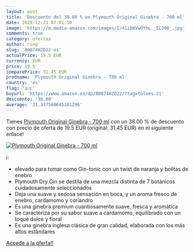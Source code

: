 ```yaml
---
layout: post
title: 'Descuento del 38.00 % en Plymouth Original Ginebra - 700 ml'
date: 2020-12-21 07:01:50
image: 'https://m.media-amazon.com/images/I/41ibKVwOYhL._SL200_.jpg'
comments: true
category: ofertas
author: ring
slug: 'B0074HZD22-es'
actualPrice: 19.5 EUR
currency: EUR
price: 19.5
comparePrice: 31.45 EUR
prodname: 'Plymouth Original Ginebra - 700 ml'
country: 'es'
flag: '🇪🇸'
buyurl: 'https://www.amazon.es/dp/B0074HZD22/?tag=tolees-21'
descuento: '38.00'
average: '21.337580645161296'
---
```


Tienes [Plymouth Original Ginebra - 700 ml](https://www.amazon.es/dp/B0074HZD22/?tag=tolees-21) con un 38.00 % de descuento con precio de oferta de 19.5 EUR (original: 31.45 EUR) en el siguiente enlace!

[![Plymouth Original Ginebra - 700 ml](https://m.media-amazon.com/images/I/41ibKVwOYhL._SL200_.jpg)](https://www.amazon.es/dp/B0074HZD22/?tag=tolees-21)

ℹ️:

- elevado para tomar como Gin-tonic con un twist de naranja y bolitas de enebro
- Plymouth Dry Gin se destila de una mezcla distinta de 7 botánicos cuidadosamente seleccionados
- Deja una suave y sedosa sensación en boca, y un aroma fresco de enebro, cardamomo y coriandro
- Es una ginebra premium cuantiosamente suave, fresca y aromática
- Se caracteriza por su sabor suave a cardamomo, equilibrado con un toque dulce y floral
- Es una ginebra inglesa clásica de gran calidad, elaborada con los más altos estándares

[Accede a la oferta!!](https://www.amazon.es/dp/B0074HZD22/?tag=tolees-21)
